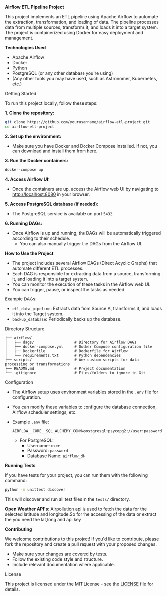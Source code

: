 **Airflow ETL Pipeline Project**

This project implements an ETL pipeline using Apache Airflow to automate the extraction, transformation, and loading of data. 
The pipeline processes data from multiple sources, transforms it, and loads it into a target system. The project is containerized 
using Docker for easy deployment and management.

**Technologies Used**
- Apache Airflow
- Docker
- Python
- PostgreSQL (or any other database you're using)
- (Any other tools you may have used, such as Astronomer, Kubernetes, etc.)

Getting Started

To run this project locally, follow these steps:

**1. Clone the repository:**
   ```bash
   git clone https://github.com/yourusername/airflow-etl-project.git
   cd airflow-etl-project
   ```

**2. Set up the environment:**
   - Make sure you have Docker and Docker Compose installed. If not, you can download and install them from [here](https://www.docker.com/get-started).
     
**3. Run the Docker containers:**
   ```bash
   docker-compose up
   ```

**4. Access Airflow UI:**
   - Once the containers are up, access the Airflow web UI by navigating to [http://localhost:8080](http://localhost:8080) in your browser.

**5. Access PostgreSQL database (if needed):**
   - The PostgreSQL service is available on port `5432`.

**6. Running DAGs:**
- Once Airflow is up and running, the DAGs will be automatically triggered according to their schedule.
   - You can also manually trigger the DAGs from the Airflow UI.

**How to Use the Project**
- The project includes several Airflow DAGs (Direct Acyclic Graphs) that automate different ETL processes.
- Each DAG is responsible for extracting data from a source, transforming it, and loading it into a target system.
- You can monitor the execution of these tasks in the Airflow web UI.
- You can trigger, pause, or inspect the tasks as needed.

Example DAGs:
- `etl_data_pipeline`: Extracts data from Source A, transforms it, and loads it into the Target system.
- `backup_database`: Periodically backs up the database.

Directory Structure

```
├── airflow/
│   ├── dags/                  # Directory for Airflow DAGs
│   ├── docker-compose.yml     # Docker Compose configuration file
│   ├── Dockerfile             # Dockerfile for Airflow
│   └── requirements.txt       # Python dependencies
├── scripts/                   # Any custom scripts for data processing or transformations
├── README.md                  # Project documentation
└── .gitignore                 # Files/folders to ignore in Git
```

Configuration

- The Airflow setup uses environment variables stored in the `.env` file for configuration.
- You can modify these variables to configure the database connection, Airflow scheduler settings, etc.
- Example `.env` file:
  ```env
  AIRFLOW__CORE__SQL_ALCHEMY_CONN=postgresql+psycopg2://user:password@localhost:5432/db_name
  ```

  - For PostgreSQL:
    - Username: `user`
    - Password: `password`
    - Database Name: `airflow_db`

**Running Tests**

If you have tests for your project, you can run them with the following command:
```bash
python -m unittest discover
```
This will discover and run all test files in the `tests/` directory.

**Open Weather API's**: Airpollution api is used to fetch the data for the selected latitude and longitude.So for the accessing of the data or extract the you need the lat,long and api key

**Contributing**

We welcome contributions to this project! If you'd like to contribute, please fork the repository and create a pull request with your proposed changes.

- Make sure your changes are covered by tests.
- Follow the existing code style and structure.
- Include relevant documentation where applicable.

License

This project is licensed under the MIT License - see the [LICENSE](LICENSE) file for details.

